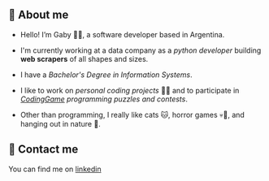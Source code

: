 ## 🧩 About me

- Hello! I’m Gaby 👩‍💻, a software developer based in Argentina.

- I'm currently working at a data company as a *python developer* building **web scrapers** of all shapes and sizes.

- I have a *Bachelor's Degree in Information Systems*. 

- I like to work on *personal coding projects* 👩‍💻 and to participate in *[CodingGame](https://www.codingame.com/profile/29187e3421413d7578c52e358849154e3732511) programming puzzles and contests*. 

- Other than programming, I really like cats 🐱, horror games 💀👾, and hanging out in nature 🍃.

## 📧 Contact me

You can find me on [linkedin](https://www.linkedin.com/in/gonzalezgbr/)

<!---
gonzalezgbr/gonzalezgbr is a ✨ special ✨ repository because its `README.md` (this file) appears on your GitHub profile.
You can click the Preview link to take a look at your changes.
--->
